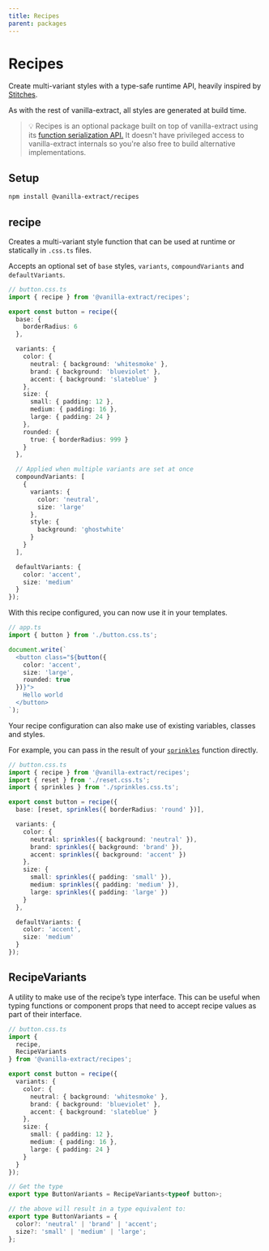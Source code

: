 ```yaml
---
title: Recipes
parent: packages
---
```


# Recipes

Create multi-variant styles with a type-safe runtime API, heavily inspired by [Stitches](https://stitches.dev).

As with the rest of vanilla-extract, all styles are generated at build time.

> 💡 Recipes is an optional package built on top of vanilla-extract using its [function serialization API.](../../api/add-function-serializer) It doesn't have privileged access to vanilla-extract internals so you're also free to build alternative implementations.

## Setup

```bash
npm install @vanilla-extract/recipes
```

## recipe

Creates a multi-variant style function that can be used at runtime or statically in `.css.ts` files.

Accepts an optional set of `base` styles, `variants`, `compoundVariants` and `defaultVariants`.

```ts compiled
// button.css.ts
import { recipe } from '@vanilla-extract/recipes';

export const button = recipe({
  base: {
    borderRadius: 6
  },

  variants: {
    color: {
      neutral: { background: 'whitesmoke' },
      brand: { background: 'blueviolet' },
      accent: { background: 'slateblue' }
    },
    size: {
      small: { padding: 12 },
      medium: { padding: 16 },
      large: { padding: 24 }
    },
    rounded: {
      true: { borderRadius: 999 }
    }
  },

  // Applied when multiple variants are set at once
  compoundVariants: [
    {
      variants: {
        color: 'neutral',
        size: 'large'
      },
      style: {
        background: 'ghostwhite'
      }
    }
  ],

  defaultVariants: {
    color: 'accent',
    size: 'medium'
  }
});
```

With this recipe configured, you can now use it in your templates.

```ts
// app.ts
import { button } from './button.css.ts';

document.write(`
  <button class="${button({
    color: 'accent',
    size: 'large',
    rounded: true
  })}">
    Hello world
  </button>
`);
```

Your recipe configuration can also make use of existing variables, classes and styles.

For example, you can pass in the result of your [`sprinkles`](/documentation/packages/sprinkles) function directly.

```ts
// button.css.ts
import { recipe } from '@vanilla-extract/recipes';
import { reset } from './reset.css.ts';
import { sprinkles } from './sprinkles.css.ts';

export const button = recipe({
  base: [reset, sprinkles({ borderRadius: 'round' })],

  variants: {
    color: {
      neutral: sprinkles({ background: 'neutral' }),
      brand: sprinkles({ background: 'brand' }),
      accent: sprinkles({ background: 'accent' })
    },
    size: {
      small: sprinkles({ padding: 'small' }),
      medium: sprinkles({ padding: 'medium' }),
      large: sprinkles({ padding: 'large' })
    }
  },

  defaultVariants: {
    color: 'accent',
    size: 'medium'
  }
});
```

## RecipeVariants

A utility to make use of the recipe’s type interface. This can be useful when typing functions or component props that need to accept recipe values as part of their interface.

```ts
// button.css.ts
import {
  recipe,
  RecipeVariants
} from '@vanilla-extract/recipes';

export const button = recipe({
  variants: {
    color: {
      neutral: { background: 'whitesmoke' },
      brand: { background: 'blueviolet' },
      accent: { background: 'slateblue' }
    },
    size: {
      small: { padding: 12 },
      medium: { padding: 16 },
      large: { padding: 24 }
    }
  }
});

// Get the type
export type ButtonVariants = RecipeVariants<typeof button>;

// the above will result in a type equivalent to:
export type ButtonVariants = {
  color?: 'neutral' | 'brand' | 'accent';
  size?: 'small' | 'medium' | 'large';
};
```

